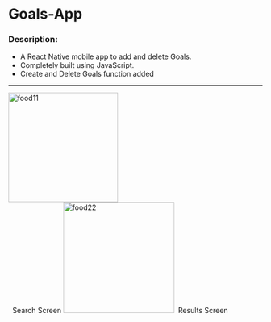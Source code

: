 # Goals-App

### Description:

- A React Native mobile app to add and delete Goals.
- Completely built using JavaScript.
- Create and Delete Goals function added

---

<div >


<img style="margin-right: 300px;" width="217" alt="food11" src="https://user-images.githubusercontent.com/111632054/185780631-ee68e481-2928-4633-988f-bf6c64c14a63.PNG">
&nbsp;
Search Screen
<img width="220" alt="food22" src="https://user-images.githubusercontent.com/111632054/185780633-dd4c402b-af77-418b-8881-ce79ac1c3951.PNG">&nbsp;
Results Screen


</div>
